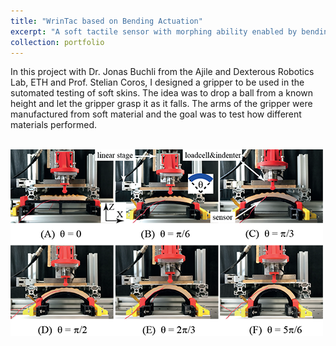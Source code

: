 ```yaml
---
title: "WrinTac based on Bending Actuation"
excerpt: "A soft tactile sensor with morphing ability enabled by bending actuation <br/><img src='/images/projectImages/wrintacbendingcover.png'>"
collection: portfolio
---
```


In this project with Dr. Jonas Buchli from the Ajile and Dexterous Robotics Lab, ETH and Prof. Stelian Coros, I designed a gripper to be used in the sutomated testing of soft skins. The idea was to drop a ball from a known height and let the gripper grasp it as it falls. The arms of the gripper were manufactured from soft material and the goal was to test how different materials performed.

<br/><img src='/images/projectImages/wrintacbendingcontent.png'>